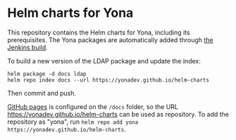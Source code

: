 # Helm charts for Yona

This repository contains the Helm charts for Yona, including its prerequisites. The Yona packages are automatically added through [the Jenkins build](https://yonadev.ci.cloudbees.com/job/build-and-test/job/master/).

To build a new version of the LDAP package and update the index:

```
helm package -d docs ldap
helm repo index docs --url https://yonadev.github.io/helm-charts
```

Then commit and push.

[GitHub pages](https://pages.github.com/) is configured on the ``/docs`` folder, so the URL https://yonadev.github.io/helm-charts can be used as repository. To add the repository as "yona", run ``helm repo add yona https://yonadev.github.io/helm-charts``.
